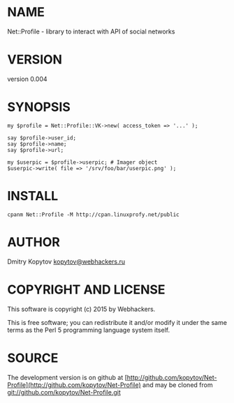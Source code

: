 # NAME

Net::Profile - library to interact with API of social networks

# VERSION

version 0.004

# SYNOPSIS

    my $profile = Net::Profile::VK->new( access_token => '...' );
    
    say $profile->user_id;
    say $profile->name;
    say $profile->url;

    my $userpic = $profile->userpic; # Imager object
    $userpic->write( file => '/srv/foo/bar/userpic.png' );

# INSTALL

    cpanm Net::Profile -M http://cpan.linuxprofy.net/public

# AUTHOR

Dmitry Kopytov <kopytov@webhackers.ru>

# COPYRIGHT AND LICENSE

This software is copyright (c) 2015 by Webhackers.

This is free software; you can redistribute it and/or modify it under
the same terms as the Perl 5 programming language system itself.

# SOURCE

The development version is on github at [http://github.com/kopytov/Net-Profile](http://github.com/kopytov/Net-Profile)
and may be cloned from [git://github.com/kopytov/Net-Profile.git](git://github.com/kopytov/Net-Profile.git)
